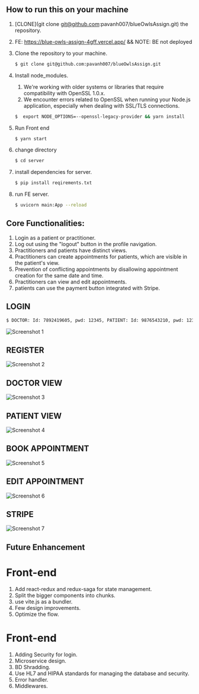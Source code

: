 
## How to run this on your machine

1. [CLONE](git clone git@github.com:pavanh007/blueOwlsAssign.git) the repository.
2. FE: https://blue-owls-assign-4gff.vercel.app/  && NOTE: BE not deployed

3. Clone the repository to your machine.

   ```bash
   $ git clone git@github.com:pavanh007/blueOwlsAssign.git
   ```

4. Install node_modules.

   1. We're working with older systems or libraries that require compatibility with OpenSSL 1.0.x. 
   2. We encounter errors related to OpenSSL when running your Node.js application, especially when dealing with SSL/TLS connections.

   ```bash
   $  export NODE_OPTIONS=--openssl-legacy-provider && yarn install
   ```

5. Run Front end

   ```bash
   $ yarn start
   ```
6. change directory

   ```bash
   $ cd server
   ```
7. install dependencies for server.

   ```bash
   $ pip install reqirements.txt
   ```
6. run FE server.

   ```bash
   $ uvicorn main:App --reload
   ```
## Core Functionalities:

   1. Login as a patient or practitioner.
   2. Log out using the "logout" button in the profile navigation.
   3. Practitioners and patients have distinct views.
   4. Practitioners can create appointments for patients, which are visible in the patient's view.
   5. Prevention of conflicting appointments by disallowing appointment creation for the same date and time.
   6. Practitioners can view and edit appointments.
   7. patients can use the payment button integrated with Stripe.

   
## LOGIN

   ```bash
   $ DOCTOR: Id: 7892419605, pwd: 12345, PATIENT: Id: 9876543210, pwd: 12345
   ```
![Screenshot 1](https://i.ibb.co/ysrjF3Y/Screenshot-2024-05-10-at-1-36-00-PM.png)

## REGISTER
![Screenshot 2](https://i.ibb.co/LJm9dXV/Screenshot-2024-05-10-at-1-39-30-PM.png)

## DOCTOR VIEW
![Screenshot 3](https://i.ibb.co/wKYLQfW/Screenshot-2024-05-10-at-1-40-46-PM.png)

## PATIENT VIEW
![Screenshot 4](https://i.ibb.co/QpfnnNk/Screenshot-2024-05-10-at-1-41-20-PM.png)

## BOOK APPOINTMENT
![Screenshot 5](https://i.ibb.co/Hhn5w7Y/Screenshot-2024-05-10-at-1-41-33-PM.png)

## EDIT APPOINTMENT
![Screenshot 6](https://i.ibb.co/m8VwQjX/Screenshot-2024-05-10-at-1-41-48-PM.png)

## STRIPE
![Screenshot 7](https://i.ibb.co/gV8SVvW/Screenshot-2024-05-10-at-1-42-00-PM.png)


## Future Enhancement

# Front-end

1. Add react-redux and redux-saga for state management.
2. Split the bigger components into chunks.
3. use vite.js as a bundler.
4. Few design improvements.
5. Optimize the flow.

# Front-end

1. Adding Security for login.
2. Microservice design.
3. BD Shradding.
4. Use HL7 and HIPAA standards for managing the database and security.
5. Error handler.
6. Middlewares.

   
